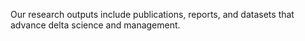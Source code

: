 Our research outputs include publications, reports, and datasets that advance delta science and management.

